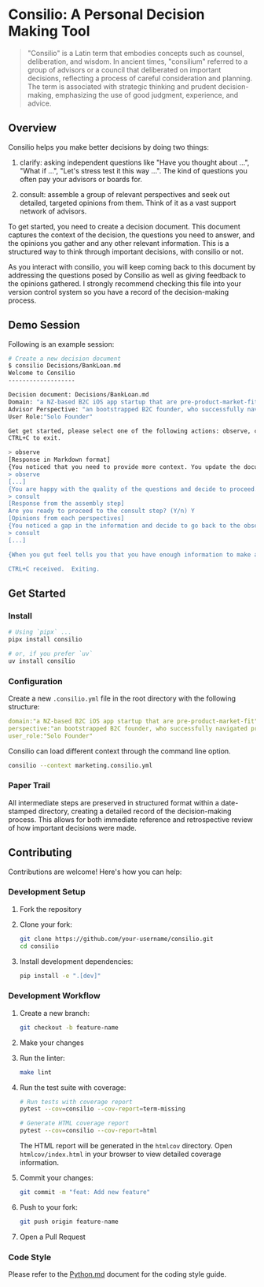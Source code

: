 # Consilio: A Personal Decision Making Tool

> "Consilio" is a Latin term that embodies concepts such as counsel,
> deliberation, and wisdom. In ancient times, "consilium" referred to a group
> of advisors or a council that deliberated on important decisions, reflecting
> a process of careful consideration and planning. The term is associated with
> strategic thinking and prudent decision-making, emphasizing the use of good
> judgment, experience, and advice.

## Overview

Consilio helps you make better decisions by doing two things:

1. clarify: asking independent questions like "Have you thought about ...",  "What if ...", "Let's
   stress test it this way ...".  The kind of questions you often pay your advisors or boards for.

2. consult: assemble a group of relevant perspectives and seek out
   detailed, targeted opinions from them. Think of it as a vast
   support network of advisors.  

To get started, you need to create a decision document. This document
captures the context of the decision, the questions you need to answer, and the
opinions you gather and any other relevant information. This is a structured way to think through important decisions, with consilio or not.

As you interact with consilio, you will keep coming back to this document by addressing
the questions posed by Consilio as well as giving feedback to the opinions gathered.
I strongly recommend checking this file into your version control system so you have a
record of the decision-making process.

## Demo Session

Following is an example session:

```bash
# Create a new decision document
$ consilio Decisions/BankLoan.md
Welcome to Consilio
-------------------

Decision document: Decisions/BankLoan.md
Domain: "a NZ-based B2C iOS app startup that are pre-product-market-fit"
Advisor Perspective: "an bootstrapped B2C founder, who successfully navigated pre-PMF phase with limited capital. , living outside of US but your main market is US."
User Role:"Solo Founder"

Get get started, please select one of the following actions: observe, consult.
CTRL+C to exit.

> observe
[Response in Markdown format]
{You noticed that you need to provide more context. You update the document in your editor.  Now, let's try again.}
> observe
[...]
{You are happy with the quality of the questions and decide to proceed.}
> consult
[Response from the assembly step]
Are you ready to proceed to the consult step? (Y/n) Y
[Opinions from each perspectives]
{You noticed a gap in the information and decide to go back to the observe step.}
> consult
[...]

{When you gut feel tells you that you have enough information to make a decision. }

CTRL+C received.  Exiting.
```

## Get Started

### Install

```bash
# Using `pipx` ... 
pipx install consilio

# or, if you prefer `uv`
uv install consilio
```

### Configuration

Create a new `.consilio.yml` file in the root directory with the following
structure:

```yaml
domain:"a NZ-based B2C iOS app startup that are pre-product-market-fit"
perspective:"an bootstrapped B2C founder, who successfully navigated pre-PMF phase with limited capital. , living outside of US but your main market is US."
user_role:"Solo Founder"
```

Consilio can load different context through the command line option.

```bash
consilio --context marketing.consilio.yml
```

### Paper Trail

All intermediate steps are preserved in structured format within a date-stamped
directory, creating a detailed record of the decision-making process. This
allows for both immediate reference and retrospective review of how important
decisions were made.

## Contributing

Contributions are welcome! Here's how you can help:

### Development Setup

1. Fork the repository
2. Clone your fork:

   ```bash
   git clone https://github.com/your-username/consilio.git
   cd consilio
   ```

3. Install development dependencies:

   ```bash
   pip install -e ".[dev]"
   ```

### Development Workflow

1. Create a new branch:

   ```bash
   git checkout -b feature-name
   ```

2. Make your changes
3. Run the linter:

   ```bash
   make lint
   ```

4. Run the test suite with coverage:

   ```bash
   # Run tests with coverage report
   pytest --cov=consilio --cov-report=term-missing

   # Generate HTML coverage report
   pytest --cov=consilio --cov-report=html
   ```

   The HTML report will be generated in the `htmlcov` directory. Open `htmlcov/index.html` in your browser to view detailed coverage information.

5. Commit your changes:

   ```bash
   git commit -m "feat: Add new feature"
   ```

6. Push to your fork:

   ```bash
   git push origin feature-name
   ```

7. Open a Pull Request

### Code Style

Please refer to the [Python.md](Python.md) document for the coding style guide.
